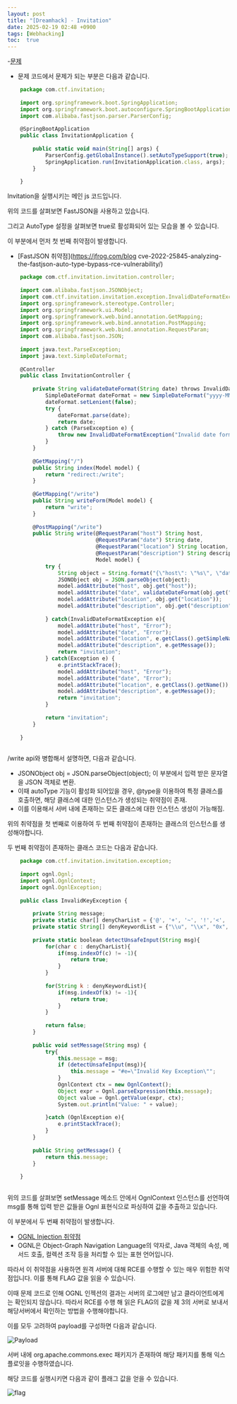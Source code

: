 ```yaml
---
layout: post
title: "[Dreamhack] - Invitation"
date: 2025-02-19 02:48 +0900
tags: [Webhacking]
toc:  true
---
```


-[문제](https://dreamhack.io/wargame/challenges/1786)

- 문제 코드에서 문제가 되는 부분은 다음과 같습니다.
    
```jsx
    package com.ctf.invitation;
    
    import org.springframework.boot.SpringApplication;
    import org.springframework.boot.autoconfigure.SpringBootApplication;
    import com.alibaba.fastjson.parser.ParserConfig;
    
    @SpringBootApplication
    public class InvitationApplication {
    
        public static void main(String[] args) {
            ParserConfig.getGlobalInstance().setAutoTypeSupport(true);
            SpringApplication.run(InvitationApplication.class, args);
        }
    
    }
```
    
Invitation을 실행시키는 메인 js 코드입니다.

위의 코드를 살펴보면 FastJSON을 사용하고 있습니다.

그리고 AutoType 설정을 살펴보면 true로 활성화되어 있는 모습을 볼 수 있습니다.

이 부분에서 먼저 첫 번째 취약점이 발생합니다.
- [FastJSON 취약점](https://jfrog.com/blog cve-2022-25845-analyzing-the-fastjson-auto-type-bypass-rce-vulnerability/)
    
```jsx
    package com.ctf.invitation.invitation.controller;
    
    import com.alibaba.fastjson.JSONObject;
    import com.ctf.invitation.invitation.exception.InvalidDateFormatException;
    import org.springframework.stereotype.Controller;
    import org.springframework.ui.Model;
    import org.springframework.web.bind.annotation.GetMapping;
    import org.springframework.web.bind.annotation.PostMapping;
    import org.springframework.web.bind.annotation.RequestParam;
    import com.alibaba.fastjson.JSON;
    
    import java.text.ParseException;
    import java.text.SimpleDateFormat;
    
    @Controller
    public class InvitationController {
    
        private String validateDateFormat(String date) throws InvalidDateFormatException {
            SimpleDateFormat dateFormat = new SimpleDateFormat("yyyy-MM-dd");
            dateFormat.setLenient(false);
            try {
                dateFormat.parse(date);
                return date;
            } catch (ParseException e) {
                throw new InvalidDateFormatException("Invalid date format: " + date);
            }
        }
    
        @GetMapping("/")
        public String index(Model model) {
            return "redirect:/write";
        }
    
        @GetMapping("/write")
        public String writeForm(Model model) {
            return "write";
        }
    
        @PostMapping("/write")
        public String write(@RequestParam("host") String host,
                            @RequestParam("date") String date,
                            @RequestParam("location") String location,
                            @RequestParam("description") String description,
                            Model model) {
            try {
                String object = String.format("{\"host\": \"%s\", \"date\": \"%s\", \"location\": \"%s\", \"description\": \"%s\"}", host, date, location, description);
                JSONObject obj = JSON.parseObject(object);
                model.addAttribute("host", obj.get("host"));
                model.addAttribute("date", validateDateFormat(obj.get("date").toString()));
                model.addAttribute("location", obj.get("location"));
                model.addAttribute("description", obj.get("description"));
    
            } catch(InvalidDateFormatException e){
                model.addAttribute("host", "Error");
                model.addAttribute("date", "Error");
                model.addAttribute("location", e.getClass().getSimpleName());
                model.addAttribute("description", e.getMessage());
                return "invitation";
            } catch(Exception e) {
                e.printStackTrace();
                model.addAttribute("host", "Error");
                model.addAttribute("date", "Error");
                model.addAttribute("location", e.getClass().getName());
                model.addAttribute("description", e.getMessage());
                return "invitation";
            }
    
            return "invitation";
        }
    
    }
    
```
    
/write api와 병합해서 설명하면, 다음과 같습니다.
- JSONObject obj = JSON.parseObject(object); 이 부분에서 입력 받은 문자열을 JSON 객체로 변환.
- 이때 autoType 기능이 활성화 되어있을 경우, @type을 이용하여 특정 클래스를 호출하면, 해당 클래스에 대한 인스턴스가 생성되는 취약점이 존재.
- 이를 이용해서 서버 내에 존재하는 모든 클래스에 대한 인스턴스 생성이 가능해짐.

위의 취약점을 첫 번째로 이용하여 두 번째 취약점이 존재하는 클래스의 인스턴스를 생성해야합니다.

두 번째 취약점이 존재하는 클래스 코드는 다음과 같습니다.
    
```jsx
    package com.ctf.invitation.invitation.exception;
    
    import ognl.Ognl;
    import ognl.OgnlContext;
    import ognl.OgnlException;
    
    public class InvalidKeyException {
    
        private String message;
        private static char[] denyCharList = {'@', '+', '~', '!','<', '%', 'j', 'T'};
        private static String[] denyKeywordList = {"\\u", "\\x", "0x", "not", "true", "false", "null", "Runtime", "Process", "File", "Path", "concat", "charAt", "parseInt", "toChars", "toString", "invoke", "start", "eval"};
    
        private static boolean detectUnsafeInput(String msg){
            for(char c : denyCharList){
                if(msg.indexOf(c) != -1){
                    return true;
                }
            }
    
            for(String k : denyKeywordList){
                if(msg.indexOf(k) != -1){
                    return true;
                }
            }
    
            return false;
        }
    
        public void setMessage(String msg) {
            try{
                this.message = msg;
                if (detectUnsafeInput(msg)){
                    this.message = "#e=\"Invalid Key Exception\"";
                }
                OgnlContext ctx = new OgnlContext();
                Object expr = Ognl.parseExpression(this.message);
                Object value = Ognl.getValue(expr, ctx);
                System.out.println("Value: " + value);
    
            }catch (OgnlException e){
                e.printStackTrace();
            }
        }
    
        public String getMessage() {
            return this.message;
        }
    
    }
    
```
    
위의 코드를 살펴보면 setMessage 메소드 안에서 OgnlContext 인스턴스를 선언하여 msg를 통해 입력 받은 값들을 Ognl 표현식으로 파싱하여 값을 추출하고 있습니다.

이 부분에서 두 번째 취약점이 발생합니다.
- [OGNL Injection 취약점](https://www.contrastsecurity.com/glossary/ognl-injection-ognl)
- OGNL은 Object-Graph Navigation Language의 약자로,  Java 객체의 속성, 메서드 호출, 컬렉션 조작 등을 처리할 수 있는 표현 언어입니다.

따라서 이 취약점을 사용하면 원격 서버에 대해 RCE를 수행할 수 있는 매우 위험한 취약점입니다.
이를 통해 FLAG 값을 읽을 수 있습니다.

이때 문제 코드로 인해 OGNL 인젝션의 결과는 서버의 로그에만 남고 클라이언트에게는 확인되지 않습니다.
따라서 RCE를 수행 해 읽은 FLAG의 값을 제 3의 서버로 보내서 해당서버에서 확인하는 방법을 수행해야합니다.

이를 모두 고려하여 payload를 구성하면 다음과 같습니다.

![Payload](./payload.png)

서버 내에 org.apache.commons.exec 패키지가 존재하여 해당 패키지를 통해 익스플로잇을 수행하였습니다.

해당 코드를 실행시키면 다음과 같이 플래그 값을 얻을 수 있습니다.

![flag](./flag.png)